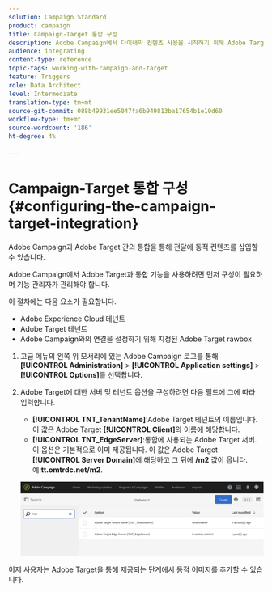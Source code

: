 ```yaml
---
solution: Campaign Standard
product: campaign
title: Campaign-Target 통합 구성
description: Adobe Campaign에서 다이내믹 컨텐츠 사용을 시작하기 위해 Adobe Target 통합을 구성하는 방법을 알아봅니다.
audience: integrating
content-type: reference
topic-tags: working-with-campaign-and-target
feature: Triggers
role: Data Architect
level: Intermediate
translation-type: tm+mt
source-git-commit: 088b49931ee5047fa6b949813ba17654b1e10d60
workflow-type: tm+mt
source-wordcount: '186'
ht-degree: 4%

---
```



# Campaign-Target 통합 구성{#configuring-the-campaign-target-integration}

Adobe Campaign과 Adobe Target 간의 통합을 통해 전달에 동적 컨텐츠를 삽입할 수 있습니다.

Adobe Campaign에서 Adobe Target과 통합 기능을 사용하려면 먼저 구성이 필요하며 기능 관리자가 관리해야 합니다.

이 절차에는 다음 요소가 필요합니다.

* Adobe Experience Cloud 테넌트
* Adobe Target 테넌트
* Adobe Campaign와의 연결을 설정하기 위해 지정된 Adobe Target rawbox

1. 고급 메뉴의 왼쪽 위 모서리에 있는 Adobe Campaign 로고를 통해 **[!UICONTROL Administration]** > **[!UICONTROL Application settings]** > **[!UICONTROL Options]**&#x200B;를 선택합니다.
1. Adobe Target에 대한 서버 및 테넌트 옵션을 구성하려면 다음 필드에 그에 따라 입력합니다.

   * **[!UICONTROL TNT_TenantName]**:Adobe Target 테넌트의 이름입니다. 이 값은 Adobe Target **[!UICONTROL Client]**&#x200B;의 이름에 해당합니다.
   * **[!UICONTROL TNT_EdgeServer]**:통합에 사용되는 Adobe Target 서버. 이 옵션은 기본적으로 이미 제공됩니다. 이 값은 Adobe Target **[!UICONTROL Server Domain]**&#x200B;에 해당하고 그 뒤에 **/m2** 값이 옵니다. 예:**tt.omtrdc.net/m2**.

   ![](assets/tar_options.png)

이제 사용자는 Adobe Target을 통해 제공되는 단계에서 동적 이미지를 추가할 수 있습니다.
